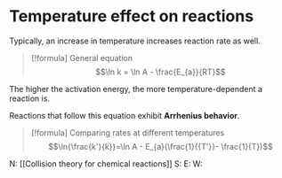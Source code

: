 # Temperature effect on reactions
Typically, an increase in temperature increases reaction rate as well.

>[!formula] General equation
$$\ln k = \ln A - \frac{E_{a}}{RT}$$

The higher the activation energy, the more temperature-dependent a reaction is.

Reactions that follow this equation exhibit **Arrhenius behavior**.

>[!formula] Comparing rates at different temperatures
$$\ln{\frac{k'}{k}}=\ln A - E_{a}(\frac{1}{{T'}}- \frac{1}{T})$$

N: [[Collision theory for chemical reactions]]
S: 
E:
W: